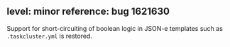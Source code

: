 level: minor
reference: bug 1621630
---
Support for short-circuiting of boolean logic in JSON-e templates such as `.taskcluster.yml` is restored.
